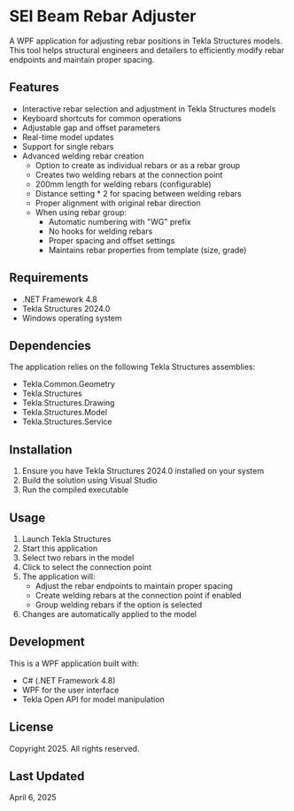 # SEI Beam Rebar Adjuster

A WPF application for adjusting rebar positions in Tekla Structures models. This tool helps structural engineers and detailers to efficiently modify rebar endpoints and maintain proper spacing.

## Features

- Interactive rebar selection and adjustment in Tekla Structures models
- Keyboard shortcuts for common operations
- Adjustable gap and offset parameters
- Real-time model updates
- Support for single rebars
- Advanced welding rebar creation
  - Option to create as individual rebars or as a rebar group
  - Creates two welding rebars at the connection point
  - 200mm length for welding rebars (configurable)
  - Distance setting * 2 for spacing between welding rebars
  - Proper alignment with original rebar direction
  - When using rebar group:
    - Automatic numbering with "WG" prefix
    - No hooks for welding rebars
    - Proper spacing and offset settings
    - Maintains rebar properties from template (size, grade)

## Requirements

- .NET Framework 4.8
- Tekla Structures 2024.0
- Windows operating system

## Dependencies

The application relies on the following Tekla Structures assemblies:
- Tekla.Common.Geometry
- Tekla.Structures
- Tekla.Structures.Drawing
- Tekla.Structures.Model
- Tekla.Structures.Service

## Installation

1. Ensure you have Tekla Structures 2024.0 installed on your system
2. Build the solution using Visual Studio
3. Run the compiled executable

## Usage

1. Launch Tekla Structures
2. Start this application
3. Select two rebars in the model
4. Click to select the connection point
5. The application will:
   - Adjust the rebar endpoints to maintain proper spacing
   - Create welding rebars at the connection point if enabled
   - Group welding rebars if the option is selected
6. Changes are automatically applied to the model

## Development

This is a WPF application built with:
- C# (.NET Framework 4.8)
- WPF for the user interface
- Tekla Open API for model manipulation

## License

Copyright 2025. All rights reserved.

## Last Updated
April 6, 2025
